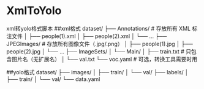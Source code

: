 # XmlToYolo
xml转yolo格式脚本
##xml格式
dataset/
├── Annotations/           # 存放所有 XML 标注文件
│   ├── people(1).xml
│   ├── people(2).xml
│   └── ...
├── JPEGImages/            # 存放所有图像文件（.jpg/.png）
│   ├── people(1).jpg
│   ├── people(2).jpg
│   └── ...
├── ImageSets/
│   └── Main/
│       ├── train.txt      # 只包含图片名（无扩展名）
│       └── val.txt
└── voc.yaml               # 可选，转换工具需要时用

##yolo格式
dataset/
├── images/
│   ├── train/
│   └── val/
├── labels/
│   ├── train/
│   └── val/
└── data.yaml
